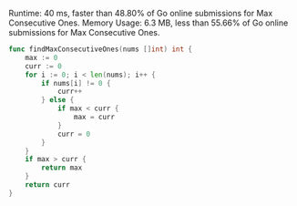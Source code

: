 
Runtime: 40 ms, faster than 48.80% of Go online submissions for Max Consecutive Ones.
Memory Usage: 6.3 MB, less than 55.66% of Go online submissions for Max Consecutive Ones.


```go
func findMaxConsecutiveOnes(nums []int) int {
	max := 0
	curr := 0
	for i := 0; i < len(nums); i++ {
		if nums[i] != 0 {
			curr++
		} else {
			if max < curr {
				max = curr
			}
			curr = 0
		}
	}
	if max > curr {
		return max
	}
	return curr
}
```